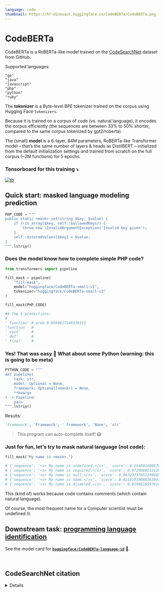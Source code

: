 ```yaml
---
language: code
thumbnail: https://hf-dinosaur.huggingface.co/CodeBERTa/CodeBERTa.png
---
```


# CodeBERTa

CodeBERTa is a RoBERTa-like model trained on the [CodeSearchNet](https://github.blog/2019-09-26-introducing-the-codesearchnet-challenge/) dataset from GitHub.

Supported languages:

```shell
"go"
"java"
"javascript"
"php"
"python"
"ruby"
```

The **tokenizer** is a Byte-level BPE tokenizer trained on the corpus using Hugging Face `tokenizers`.

Because it is trained on a corpus of code (vs. natural language), it encodes the corpus efficiently (the sequences are between 33% to 50% shorter, compared to the same corpus tokenized by gpt2/roberta).

The (small) **model** is a 6-layer, 84M parameters, RoBERTa-like Transformer model – that’s the same number of layers & heads as DistilBERT – initialized from the default initialization settings and trained from scratch on the full corpus (~2M functions) for 5 epochs.

### Tensorboard for this training ⤵️

[![tb](https://hf-dinosaur.huggingface.co/CodeBERTa/tensorboard.png)](https://tensorboard.dev/experiment/irRI7jXGQlqmlxXS0I07ew/#scalars)

## Quick start: masked language modeling prediction

```python
PHP_CODE = """
public static <mask> set(string $key, $value) {
	if (!in_array($key, self::$allowedKeys)) {
		throw new \InvalidArgumentException('Invalid key given');
	}
	self::$storedValues[$key] = $value;
}
""".lstrip()
```

### Does the model know how to complete simple PHP code?

```python
from transformers import pipeline

fill_mask = pipeline(
    "fill-mask",
    model="huggingface/CodeBERTa-small-v1",
    tokenizer="huggingface/CodeBERTa-small-v1"
)

fill_mask(PHP_CODE)

## Top 5 predictions:
# 
' function' # prob 0.9999827146530151
'function'  # 
' void'     # 
' def'      # 
' final'    # 
```

### Yes! That was easy 🎉 What about some Python (warning: this is going to be meta)

```python
PYTHON_CODE = """
def pipeline(
    task: str,
    model: Optional = None,
    framework: Optional[<mask>] = None,
    **kwargs
) -> Pipeline:
	pass
""".lstrip()
```

Results:
```python
'framework', 'Framework', ' framework', 'None', 'str'
```

> This program can auto-complete itself! 😱

### Just for fun, let's try to mask natural language (not code):

```python
fill_mask("My name is <mask>.")

# {'sequence': '<s> My name is undefined.</s>', 'score': 0.2548016905784607, 'token': 3353}
# {'sequence': '<s> My name is required.</s>', 'score': 0.07290805131196976, 'token': 2371}
# {'sequence': '<s> My name is null.</s>', 'score': 0.06323737651109695, 'token': 469}
# {'sequence': '<s> My name is name.</s>', 'score': 0.021919190883636475, 'token': 652}
# {'sequence': '<s> My name is disabled.</s>', 'score': 0.019681859761476517, 'token': 7434}
```

This (kind of) works because code contains comments (which contain natural language).

Of course, the most frequent name for a Computer scientist must be undefined 🤓.


## Downstream task: [programming language identification](https://huggingface.co/huggingface/CodeBERTa-language-id)

See the model card for **[`huggingface/CodeBERTa-language-id`](https://huggingface.co/huggingface/CodeBERTa-language-id)** 🤯.

<br>

## CodeSearchNet citation

<details>

```bibtex
@article{husain_codesearchnet_2019,
	title = {{CodeSearchNet} {Challenge}: {Evaluating} the {State} of {Semantic} {Code} {Search}},
	shorttitle = {{CodeSearchNet} {Challenge}},
	url = {http://arxiv.org/abs/1909.09436},
	urldate = {2020-03-12},
	journal = {arXiv:1909.09436 [cs, stat]},
	author = {Husain, Hamel and Wu, Ho-Hsiang and Gazit, Tiferet and Allamanis, Miltiadis and Brockschmidt, Marc},
	month = sep,
	year = {2019},
	note = {arXiv: 1909.09436},
}
```

</details>
